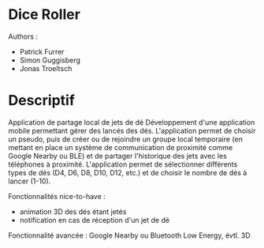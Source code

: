 # Dice Roller

Authors :

- Patrick Furrer
- Simon Guggisberg
- Jonas Troeltsch

# Descriptif

Application de partage local de jets de dé
Développement d'une application mobile permettant gérer des lancés des dés. L'application permet de choisir un pseudo, puis de créer ou de rejoindre un groupe local temporaire (en mettant en place un système de communication de proximité comme Google Nearby ou BLE) et de partager l'historique des jets avec les téléphones à proximité. L'application permet de sélectionner différents types de dés (D4, D6, D8, D10, D12, etc.) et de choisir le nombre de dés à lancer (1-10).

Fonctionnalités nice-to-have :
- animation 3D des dés étant jetés
- notification en cas de réception d'un jet de dé

Fonctionnalité avancée : Google Nearby ou Bluetooth Low Energy, évtl. 3D
